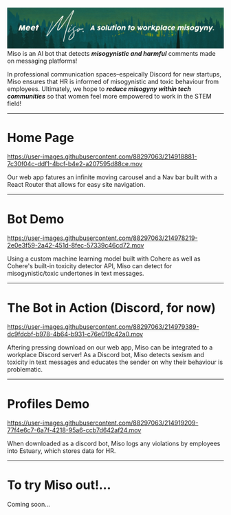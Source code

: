 ![image](/demos/header.png)
Miso is an AI bot that detects ***misogynistic and harmful*** comments made on messaging platforms!

In professional communication spaces–espeically Discord for new startups, Miso ensures that HR is informed of misogynistic and toxic behaviour from employees.
Ultimately, we hope to ***reduce misogyny within tech communities*** so that women feel more empowered to work in the STEM field!

---
# Home Page

https://user-images.githubusercontent.com/88297063/214918881-7c30f04c-ddf1-4bcf-b4e2-a207595d88ce.mov

Our web app fatures an infinite moving carousel and a Nav bar built with a React Router that allows for easy site navigation.

---
# Bot Demo

https://user-images.githubusercontent.com/88297063/214978219-2e0e3f59-2a42-451d-8fec-57339c46cd72.mov

Using a custom machine learning model built with Cohere as well as Cohere's built-in toxicity detector API, Miso can detect for misogynistic/toxic undertones in text messages.

---
# The Bot in Action (Discord, for now)

https://user-images.githubusercontent.com/88297063/214979389-dc9fdcbf-b978-4b64-b931-c76e019c42a0.mov

Aftering pressing download on our web app, Miso can be integrated to a workplace Discord server! As a Discord bot, Miso detects sexism and toxicity in text messages and educates the sender on why their behaviour is problematic. 

---
# Profiles Demo

https://user-images.githubusercontent.com/88297063/214919209-77f4e6c7-6a7f-4218-95a6-ccb7d642af24.mov

When downloaded as a discord bot, Miso logs any violations by employees into Estuary, which stores data for HR.

---
# To try Miso out!...
Coming soon...
